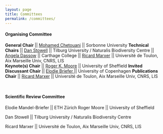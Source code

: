 ```yaml
---
layout: page
title: Committees
permalink: /committees/
--- 
```

 
#### Organising Committee   

**General Chair**       || [Mohamed Chetouani](mailto:mohamed.chetouani@sorbonne-universite.fr)          ||       Sorbonne University
**Technical Chairs**    || [Dan Stowell](mailto:dan.stowell@qmul.ac.uk)          ||       Tilburg University / Naturalis Biodiversity Centre
                        || [Angela Dassow](mailto:adassow@carthage.edu)          ||       Carthage College
                        || [Ricard Marxer](mailto:ricard.marxer@lis-lab.fr)      ||       Université de Toulon, Aix Marseille Univ, CNRS, LIS    
**Keynote(s) Chair**    || [Roger K. Moore](mailto:r.k.moore@sheffield.ac.uk)    ||       University of Sheffield
**Invited Discussant Chair**         || [Elodie Briefer ](mailto:julian.hough@qmul.ac.uk)        ||      University of Copenhagen
**Publications Chair**  || [Ricard Marxer](mailto:ricard.marxer@lis-lab.fr)      ||       Université de Toulon, Aix Marseille Univ, CNRS, LIS
 




<br/>  
  
#### Scientific Review Committee

Elodie Mandel-Briefer     ||    ETH Zürich
Roger Moore        ||    University of Sheffield
<!--  Julie Oswald       ||    University of St. Andrews -->
<!-- Serge Thill        ||    Radboud University  -->
<!-- Robert Eklund      ||    Linköping University -->
Dan Stowell        ||    Tilburg University / Naturalis Biodiversity Centre
<!-- Emmanouil Benetos  ||    Queen Mary University of London
Julian Hough       ||    Queen Mary University of London
Kaspar Althoefer   ||    Queen Mary University of London
Ildar Farkhatdinov ||    Queen Mary University of London
Matthew Purver     ||    Queen Mary University of London
Elisabetta Versace ||    Queen Mary University of London -->
Ricard Marxer      ||    Université de Toulon, Aix Marseille Univ, CNRS, LIS


<br/>  
  
<!-- #### Local Arrangements Team -->


